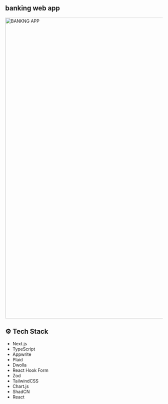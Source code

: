 ## banking web app

<img width="960" alt="BANKNG APP" src="https://github.com/Mitalicops/Banking_web_app/assets/120451953/fa86939d-3f1b-4a64-ab96-7d1256fab546">

## <a name="tech-stack">⚙️ Tech Stack</a>

- Next.js
- TypeScript
- Appwrite
- Plaid
- Dwolla
- React Hook Form
- Zod
- TailwindCSS
- Chart.js
- ShadCN
- React

